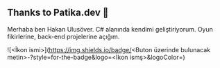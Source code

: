 ## Thanks to Patika.dev 👋

Merhaba ben Hakan Ulusöver. C# alanında kendimi geliştiriyorum. Oyun fikirlerine, back-end projelerine açığım.

![<İkon ismi>](https://img.shields.io/badge/<Buton üzerinde bulunacak metin>-<Buton rengi>?style=for-the-badge&logo=<İkon ismş>&logoColor=<Logo rengi>)

<!--
**thehannk/thehannk** is a ✨ _special_ ✨ repository because its `README.md` (this file) appears on your GitHub profile.

Here are some ideas to get you started:

- 🔭 I’m currently working on ...
- 🌱 I’m currently learning ...
- 👯 I’m looking to collaborate on ...
- 🤔 I’m looking for help with ...
- 💬 Ask me about ...
- 📫 How to reach me: ...
- 😄 Pronouns: ...
- ⚡ Fun fact: ...
-->



